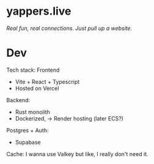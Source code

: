 # yappers.live
*Real fun, real connections. Just pull up a website.*



# Dev
Tech stack:
Frontend
- Vite + React + Typescript
- Hosted on Vercel

Backend:
- Rust monolith
- Dockerized, -> Render hosting
(later ECS?)

Postgres + Auth:
- Supabase

Cache:
I wanna use Valkey but like, I really don't need it.
